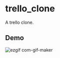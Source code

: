 # trello_clone

A trello clone.

## Demo

![ezgif com-gif-maker](https://user-images.githubusercontent.com/42399693/101285543-23c72380-3829-11eb-88d3-77c191413027.gif)
